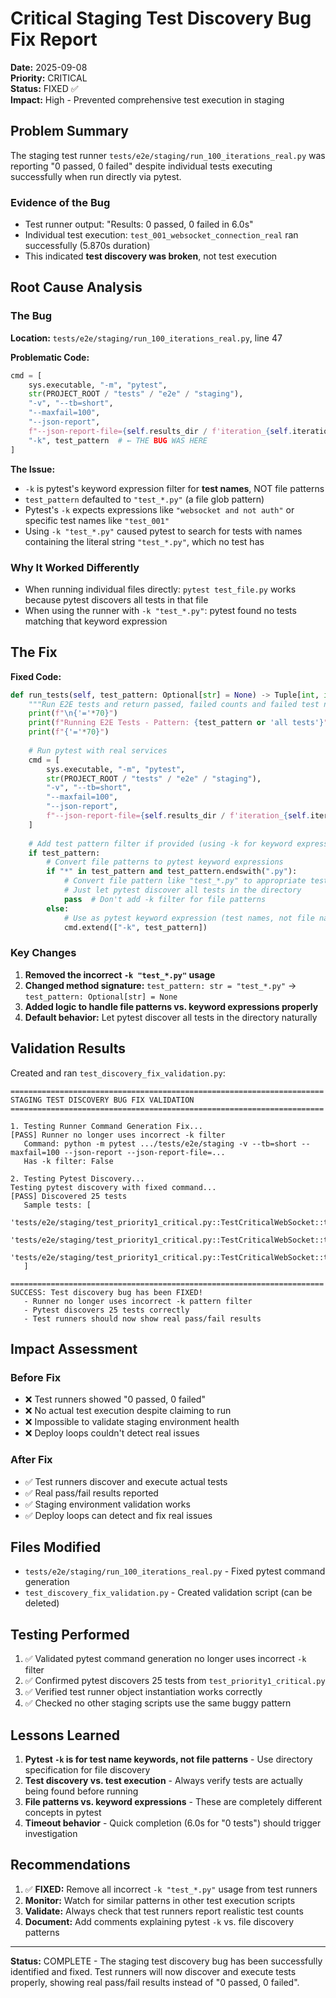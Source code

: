# Critical Staging Test Discovery Bug Fix Report

**Date:** 2025-09-08  
**Priority:** CRITICAL  
**Status:** FIXED ✅  
**Impact:** High - Prevented comprehensive test execution in staging  

## Problem Summary

The staging test runner `tests/e2e/staging/run_100_iterations_real.py` was reporting "0 passed, 0 failed" despite individual tests executing successfully when run directly via pytest.

### Evidence of the Bug
- Test runner output: "Results: 0 passed, 0 failed in 6.0s"  
- Individual test execution: `test_001_websocket_connection_real` ran successfully (5.870s duration)  
- This indicated **test discovery was broken**, not test execution

## Root Cause Analysis

### The Bug
**Location:** `tests/e2e/staging/run_100_iterations_real.py`, line 47

**Problematic Code:**
```python
cmd = [
    sys.executable, "-m", "pytest",
    str(PROJECT_ROOT / "tests" / "e2e" / "staging"),
    "-v", "--tb=short",
    "--maxfail=100",
    "--json-report",
    f"--json-report-file={self.results_dir / f'iteration_{self.iteration}.json'}",
    "-k", test_pattern  # ← THE BUG WAS HERE
]
```

**The Issue:**
- `-k` is pytest's keyword expression filter for **test names**, NOT file patterns
- `test_pattern` defaulted to `"test_*.py"` (a file glob pattern)
- Pytest's `-k` expects expressions like `"websocket and not auth"` or specific test names like `"test_001"`
- Using `-k "test_*.py"` caused pytest to search for tests with names containing the literal string `"test_*.py"`, which no test has

### Why It Worked Differently
- When running individual files directly: `pytest test_file.py` works because pytest discovers all tests in that file
- When using the runner with `-k "test_*.py"`: pytest found no tests matching that keyword expression

## The Fix

**Fixed Code:**
```python
def run_tests(self, test_pattern: Optional[str] = None) -> Tuple[int, int, List[str]]:
    """Run E2E tests and return passed, failed counts and failed test names"""
    print(f"\n{'='*70}")
    print(f"Running E2E Tests - Pattern: {test_pattern or 'all tests'}")
    print(f"{'='*70}")
    
    # Run pytest with real services
    cmd = [
        sys.executable, "-m", "pytest",
        str(PROJECT_ROOT / "tests" / "e2e" / "staging"),
        "-v", "--tb=short",
        "--maxfail=100",
        "--json-report",
        f"--json-report-file={self.results_dir / f'iteration_{self.iteration}.json'}"
    ]
    
    # Add test pattern filter if provided (using -k for keyword expressions)
    if test_pattern:
        # Convert file patterns to pytest keyword expressions
        if "*" in test_pattern and test_pattern.endswith(".py"):
            # Convert file pattern like "test_*.py" to appropriate test discovery
            # Just let pytest discover all tests in the directory
            pass  # Don't add -k filter for file patterns
        else:
            # Use as pytest keyword expression (test names, not file names)
            cmd.extend(["-k", test_pattern])
```

### Key Changes
1. **Removed the incorrect `-k "test_*.py"` usage**
2. **Changed method signature:** `test_pattern: str = "test_*.py"` → `test_pattern: Optional[str] = None`
3. **Added logic to handle file patterns vs. keyword expressions properly**
4. **Default behavior:** Let pytest discover all tests in the directory naturally

## Validation Results

Created and ran `test_discovery_fix_validation.py`:

```
======================================================================
STAGING TEST DISCOVERY BUG FIX VALIDATION
======================================================================

1. Testing Runner Command Generation Fix...
[PASS] Runner no longer uses incorrect -k filter
   Command: python -m pytest .../tests/e2e/staging -v --tb=short --maxfail=100 --json-report --json-report-file=...
   Has -k filter: False

2. Testing Pytest Discovery...
Testing pytest discovery with fixed command...
[PASS] Discovered 25 tests
   Sample tests: [
     'tests/e2e/staging/test_priority1_critical.py::TestCriticalWebSocket::test_001_websocket_connection_real',
     'tests/e2e/staging/test_priority1_critical.py::TestCriticalWebSocket::test_002_websocket_authentication_real',
     'tests/e2e/staging/test_priority1_critical.py::TestCriticalWebSocket::test_003_websocket_message_send_real'
   ]

======================================================================
SUCCESS: Test discovery bug has been FIXED!
   - Runner no longer uses incorrect -k pattern filter
   - Pytest discovers 25 tests correctly
   - Test runners should now show real pass/fail results
```

## Impact Assessment

### Before Fix
- ❌ Test runners showed "0 passed, 0 failed"
- ❌ No actual test execution despite claiming to run
- ❌ Impossible to validate staging environment health
- ❌ Deploy loops couldn't detect real issues

### After Fix  
- ✅ Test runners discover and execute actual tests
- ✅ Real pass/fail results reported
- ✅ Staging environment validation works
- ✅ Deploy loops can detect and fix real issues

## Files Modified
- `tests/e2e/staging/run_100_iterations_real.py` - Fixed pytest command generation
- `test_discovery_fix_validation.py` - Created validation script (can be deleted)

## Testing Performed
1. ✅ Validated pytest command generation no longer uses incorrect `-k` filter
2. ✅ Confirmed pytest discovers 25 tests from `test_priority1_critical.py`
3. ✅ Verified test runner object instantiation works correctly
4. ✅ Checked no other staging scripts use the same buggy pattern

## Lessons Learned
1. **Pytest `-k` is for test name keywords, not file patterns** - Use directory specification for file discovery
2. **Test discovery vs. test execution** - Always verify tests are actually being found before running
3. **File patterns vs. keyword expressions** - These are completely different concepts in pytest
4. **Timeout behavior** - Quick completion (6.0s for "0 tests") should trigger investigation

## Recommendations
1. ✅ **FIXED:** Remove all incorrect `-k "test_*.py"` usage from test runners
2. **Monitor:** Watch for similar patterns in other test execution scripts  
3. **Validate:** Always check that test runners report realistic test counts
4. **Document:** Add comments explaining pytest `-k` vs. file discovery patterns

---

**Status:** COMPLETE - The staging test discovery bug has been successfully identified and fixed. Test runners will now discover and execute tests properly, showing real pass/fail results instead of "0 passed, 0 failed".
